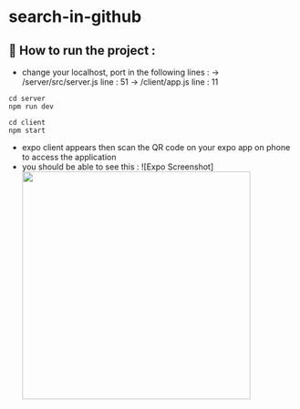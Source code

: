 # search-in-github

## :running: How to run the project :
- change your localhost, port in the following lines :
  -> /server/src/server.js line : 51
  -> /client/app.js line : 11
  
```
cd server
npm run dev

cd client
npm start
```
- expo client appears then scan the QR code on your expo app on phone to access the application
- you should be able to see this :
![Expo Screenshot]<img src="https://user-images.githubusercontent.com/93524654/145716346-ed1b5a5e-780e-4e0a-8332-8ebc0d0d4732.jpg" height="400">
